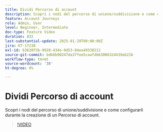 ```yaml
---
title: Dividi Percorso di account
description: Scopri i nodi del percorso di unione/suddivisione e come configurarli durante la creazione di un Percorso di account.
feature: Account Journeys
role: Admin, User
level: Beginner, Intermediate
doc-type: Feature Video
duration: 832
last-substantial-update: 2025-01-29T00:00:00Z
jira: KT-17238
exl-id: 63620f3b-9920-434e-9d53-84ea49330211
source-git-commit: bdb6b90247da37fee5caafdb6300632d439ab21b
workflow-type: tm+mt
source-wordcount: '38'
ht-degree: 0%

---
```


# Dividi Percorso di account

Scopri i nodi del percorso di unione/suddivisione e come configurarli durante la creazione di un Percorso di account.

>[!VIDEO](https://video.tv.adobe.com/v/3443231/?learn=on&enablevpops)
